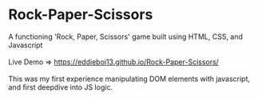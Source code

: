 # Rock-Paper-Scissors
A functioning 'Rock, Paper, Scissors' game built using HTML, CSS, and Javascript </br> </br>
Live Demo => https://eddieboi13.github.io/Rock-Paper-Scissors/ </br> </br>
This was my first experience manipulating DOM elements with javascript, and first deepdive into JS logic.
